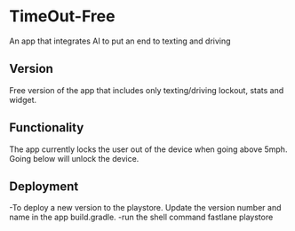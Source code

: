 # TimeOut-Free
An app that integrates AI to put an end to texting and driving

## Version
Free version of the app that includes only texting/driving lockout, stats and widget. 

## Functionality
The app currently locks the user out of the device when going above 5mph. Going below will unlock the device. 

## Deployment
-To deploy a new version to the playstore. Update the version number and name in the app build.gradle. 
-run the shell command fastlane playstore
